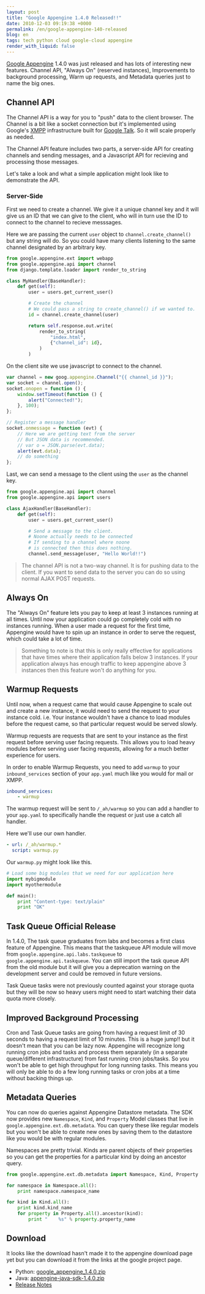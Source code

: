 ```yaml
---
layout: post
title: "Google Appengine 1.4.0 Released!!"
date: 2010-12-03 09:19:38 +0000
permalink: /en/google-appengine-140-released
blog: en
tags: tech python cloud google-cloud appengine
render_with_liquid: false
---
```


[Google Appengine](http://code.google.com/appengine/) 1.4.0 was just released and has lots of interesting new features. Channel API, "Always On" (reserved instances), Improvements to background processing, Warm up requests, and Metadata queries just to name the big ones.

## Channel API

The Channel API is a way for you to "push" data to the client browser. The Channel is a bit like a socket connection but it's implemented using Google's [XMPP](http://en.wikipedia.org/wiki/Extensible_Messaging_and_Presence_Protocol) infrastructure built for [Google Talk](http://www.google.com/talk/). So it will scale properly as needed.

The Channel API feature includes two parts, a server-side API for creating channels and sending messages, and a Javascript API for recieving and processing those messages.

Let's take a look and what a simple application might look like to demonstrate the API.

### Server-Side

First we need to create a channel. We give it a unique channel key and it will give us an ID that we can give to the client, who will in turn use the ID to connect to the channel to recieve messsages.

Here we are passing the current `user` object to `channel.create_channel()` but any string will do. So you could have many clients listening to the same channel designated by an arbitrary
key.

```python
from google.appengine.ext import webapp
from google.appengine.api import channel
from django.template.loader import render_to_string

class MyHandler(BaseHandler):
    def get(self):
        user = users.get_current_user()

        # Create the channel
        # We could pass a string to create_channel() if we wanted to.
        id = channel.create_channel(user)

        return self.response.out.write(
            render_to_string(
                "index.html",
                {"channel_id": id},
            )
        )
```

On the client site we use javascript to connect to the channel.

```javascript
var channel = new goog.appengine.Channel("{{ channel_id }}");
var socket = channel.open();
socket.onopen = function () {
    window.setTimeout(function () {
        alert("Connected!");
    }, 100);
};

// Register a message handler
socket.onmessage = function (evt) {
    // Here we are getting text from the server
    // But JSON data is recommended.
    // var o = JSON.parse(evt.data);
    alert(evt.data);
    // do something
};
```

Last, we can send a message to the client using the `user` as the channel key.

```python
from google.appengine.api import channel
from google.appengine.api import users

class AjaxHandler(BaseHandler):
    def get(self):
        user = users.get_current_user()

        # Send a message to the client.
        # Noone actually needs to be connected
        # If sending to a channel where noone
        # is connected then this does nothing.
        channel.send_message(user, "Hello World!!")
```

> The channel API is not a two-way channel. It is for pushing data to the client. If you want to send data to the server you can do so using normal AJAX POST requests.

## Always On

The "Always On" feature lets you pay to keep at least 3 instances running at all times. Until now your application could go completely cold with no instances running. When a user made a request for the first time, Appengine would have to spin up an instance in order to serve the request, which could take a lot of time.

> Something to note is that this is only really effective for applications that have times where their application falls below 3 instances. If your application always has enough traffic to keep appengine above 3 instances then this feature won't do anything for you.

## Warmup Requests

Until now, when a request came that would cause Appengine to scale out and create a new instance, it would need to send the request to your instance cold. i.e. Your instance wouldn't have a chance to load modules before the request came, so that particular request would be served slowly.

Warmup requests are requests that are sent to your instance as the first request before serving user facing requests. This allows you to load heavy modules before serving user facing requests, allowing for a much better experience for users.

In order to enable Warmup Requests, you need to add `warmup` to your `inbound_services` section of your `app.yaml` much like you would for mail or XMPP.

```yaml
inbound_services:
    - warmup
```

The warmup request will be sent to `/_ah/warmup` so you can add a handler to your `app.yaml` to specifically handle the request or just use a catch all handler.

Here we'll use our own handler.

```yaml
- url: /_ah/warmup.*
  script: warmup.py
```

Our `warmup.py` might look like this.

```python
# Load some big modules that we need for our application here
import mybigmodule
import myothermodule

def main():
    print "Content-type: text/plain"
    print "OK"
```

## Task Queue Official Release

In 1.4.0, The task queue graduates from labs and becomes a first class feature of Appengine. This means that the taskqueue API module will move from `google.appengine.api.labs.taskqueue` to `google.appengine.api.taskqueue`. You can still import the task queue API from the old module but it will give you a deprecation warning on the development server and could be removed in future versions.

Task Queue tasks were not previously counted against your storage quota but they will be now so heavy users might need to start watching their data quota more closely.

## Improved Background Processing

Cron and Task Queue tasks are going from having a request limit of 30 seconds to having a request limit of 10 minutes. This is a huge jump\!\! but it doesn't mean that you can be lazy now. Appengine will recognize long running cron jobs and tasks and process them separately (in a separate queue/different infrastructure) from fast running cron jobs/tasks. So you won't be able to get high throughput for long running tasks. This means you will only be able to do a few long running tasks or cron jobs at a time without backing things up.

## Metadata Queries

You can now do queries against Appengine Datastore metadata. The SDK now provides new `Namespace`, `Kind`, and `Property` Model classes that live in `google.appengine.ext.db.metadata`. You can query these like regular models but you won't be able to create new ones by saving them to the datastore like you would be with regular modules.

Namespaces are pretty trivial. Kinds are parent objects of their properties so you can get the properties for a particular kind by doing an ancestor query.

```python
from google.appengine.ext.db.metadata import Namespace, Kind, Property

for namespace in Namespace.all():
    print namespace.namespace_name

for kind in Kind.all():
    print kind.kind_name
    for property in Property.all().ancestor(kind):
        print "    %s" % property.property_name
```

## Download

It looks like the download hasn't made it to the appengine download page yet but you can download it from the links at the google project page.

- Python: [google_appengine_1.4.0.zip](http://code.google.com/p/googleappengine/downloads/detail?name=google_appengine_1.4.0.zip)
- Java: [appengine-java-sdk-1.4.0.zip](http://code.google.com/p/googleappengine/downloads/detail?name=appengine-java-sdk-1.4.0.zip)
- [Release Notes](http://code.google.com/p/googleappengine/wiki/SdkReleaseNotes)
